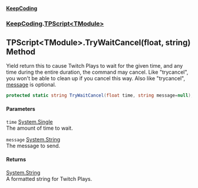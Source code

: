 #### [KeepCoding](index.md 'index')
### [KeepCoding](KeepCoding.md 'KeepCoding').[TPScript&lt;TModule&gt;](TPScript.TModule..md 'KeepCoding.TPScript&lt;TModule&gt;')
## TPScript&lt;TModule&gt;.TryWaitCancel(float, string) Method
Yield return this to cause Twitch Plays to wait for the given time, and any time during the entire duration, the command may cancel. Like "trycancel", you won't be able to clean up if you cancel this way. Also like "trycancel", [message](TPScript.TModule..TryWaitCancel.GeEmQxUieZkc.2lg0RtsHw.md#KeepCoding.TPScript.TModule..TryWaitCancel(float.string).message 'KeepCoding.TPScript&lt;TModule&gt;.TryWaitCancel(float, string).message') is optional.  
```csharp
protected static string TryWaitCancel(float time, string message=null);
```
#### Parameters
<a name='KeepCoding.TPScript.TModule..TryWaitCancel(float.string).time'></a>
`time` [System.Single](https://docs.microsoft.com/en-us/dotnet/api/System.Single 'System.Single')  
The amount of time to wait.
  
<a name='KeepCoding.TPScript.TModule..TryWaitCancel(float.string).message'></a>
`message` [System.String](https://docs.microsoft.com/en-us/dotnet/api/System.String 'System.String')  
The message to send.
  
#### Returns
[System.String](https://docs.microsoft.com/en-us/dotnet/api/System.String 'System.String')  
A formatted string for Twitch Plays.
